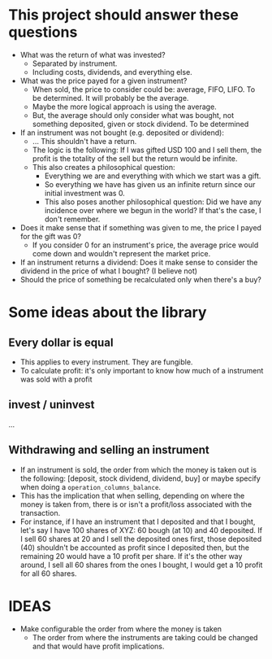 



# This project should answer these questions

- What was the return of what was invested?
  - Separated by instrument.
  - Including costs, dividends, and everything else.
- What was the price payed for a given instrument?
  - When sold, the price to consider could be: average, FIFO, LIFO. To be determined. It will probably be the average.
   - Maybe the more logical approach is using the average.
   - But, the average should only consider what was bought, not something deposited, given or stock dividend. To be determined
- If an instrument was not bought (e.g. deposited or dividend):
  - ... This shouldn't have a return.
  - The logic is the following: If I was gifted USD 100 and I sell them, the profit is the totality of the sell but the return would be infinite.
  - This also creates a philosophical question:
    - Everything we are and everything with which we start was a gift.
    - So everything we have has given us an infinite return since our initial investment was 0.
    - This also poses another philosophical question: Did we have any incidence over where we begun in the world? If that's the case, I don't remember.
- Does it make sense that if something was given to me, the price I payed for the gift was 0?
  - If you consider 0 for an instrument's price, the average price would come down and wouldn't represent the market price.
- If an instrument returns a dividend: Does it make sense to consider the dividend in the price of what I bought? (I believe not)
- Should the price of something be recalculated only when there's a buy?




# Some ideas about the library



## Every dollar is equal
- This applies to every instrument. They are fungible.
- To calculate profit: it's only important to know how much of a instrument was sold with a profit



## invest / uninvest
...



## Withdrawing and selling an instrument
- If an instrument is sold, the order from which the money is taken out is the following: [deposit, stock dividend, dividend, buy] or maybe specify when doing a `operation_columns_balance`.
- This has the implication that when selling, depending on where the money is taken from, there is or isn't a profit/loss associated with the transaction.
- For instance, if I have an instrument that I deposited and that I bought, let's say I have 100 shares of XYZ: 60 bough (at 10) and 40 deposited. If I sell 60 shares at 20 and I sell the deposited ones first, those deposited (40) shouldn't be accounted as profit since I deposited then, but the remaining 20 would have a 10 profit per share. If it's the other way around, I sell all 60 shares from the ones I bought, I would get a 10 profit for all 60 shares.

# IDEAS
- Make configurable the order from where the money is taken
  - The order from where the instruments are taking could be changed and that would have profit implications.